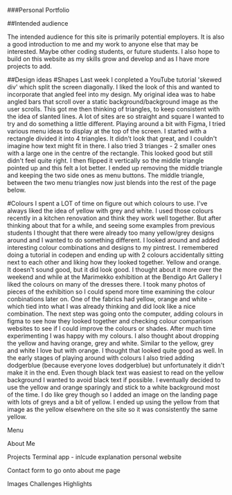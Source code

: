 ###Personal Portfolio

##Intended audience

The intended audience for this site is primarily potential employers. It is also a good introduction to me and my work to anyone else that may be interested. Maybe other coding students, or future students. I also hope to build on this website as my skills grow and develop and as I have more projects to add. 

##Design ideas
#Shapes
Last week I conpleted a YouTube tutorial 'skewed div' which split the screen diagonally. I liked the look of this and wanted to incorporate that angled feel into my design. My original idea was to habe angled bars that scroll over a static background/background image as the user scrolls. 
This got me then thinking of triangles, to keep consistent with the idea of slanted lines. A lot of sites are so straight and square I wanted to try and do something a little different. Playing around a bit with Figma, I tried various menu ideas to display at the top of the screen. I started with a rectangle divided it into 4 triangles. It didn't look that great, and I couldn't imagine how text might fit in there. I also tried 3 trianges - 2 smaller ones with a large one in the centre of the rectangle. This looked good but still didn't feel quite right. I then flipped it vertically so the middle triangle pointed up and this felt a lot better. I ended up removing the middle triangle and keeping the two side ones as menu buttons. The middle triangle, between the two menu triangles now just blends into the rest of the page below. 

#Colours
I spent a LOT of time on figure out which colours to use. I've always liked the idea of yellow with grey and white. I used those colours recently in a kitchen renovation and think they work well together. But after thinking about that for a while, and seeing some examples from previous students I thought that there were already too many yellow/grey designs around and I wanted to do something different. 
I looked around and added interesting colour combinations and designs to my pintrest. I remembered doing a tutorial in codepen and ending up with 2 colours accidentally sitting next to each other and liking how they looked together. Yellow and orange. It doesn't sound good, but it did look good. 
I thought about it more over the weekend and while at the Marimekko exhibition at the Bendigo Art Gallery I liked the colours on many of the dresses there. I took many photos of pieces of the exhibition so I could spend more time examining the colour conbinations later on. One of the fabrics had yellow, orange and white - which tied into what I was already thinking and did look like a nice combination. 
The next step was going onto the computer, adding colours in figma to see how they looked together and checking colour comparison websites to see if I could improve the colours or shades. After much time experimenting I was happy with my colours. I also thought about dropping the yellow and having orange, grey and white. Similar to the yellow, grey and white I love but with orange. I thought that looked quite good as well. In the early stages of playing around with colours I also tried adding dodgerblue (because everyone loves dodgerblue) but unfortunately it didn't make it in the end.
Even though black text was easiest to read on the yellow background I wanted to avoid black text if possible. I eventually decided to use the yellow and orange sparingly and stick to a white background most of the time. I do like grey though so I added an image on the landing page with lots of greys and a bit of yellow. I ended up using the yellow from that image as the yellow elsewhere on the site so it was consistently the same yellow.   

Menu

About Me


Projects
Terminal app - inlcude explanation
personal website

Contact form to go onto about me page

Images
Challenges
Highlights

